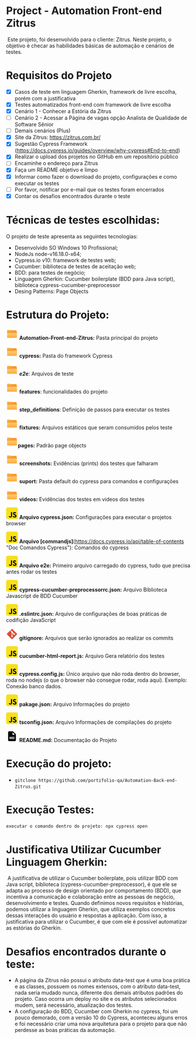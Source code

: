 # Project - Automation Front-end Zitrus

​	Este projeto, foi desenvolvido para o cliente: Zitrus. Neste projeto, o objetivo é checar as habilidades básicas de automação e cenários de testes.

# Requisitos do Projeto

- [x] Casos de teste em linguagem Gherkin, framework de livre escolha, porém com a justificativa
- [x] Testes automatizados front-end com framework de livre escolha
- [x] Cenário 1 - Conhecer a Estória da Zitrus
- [ ] Cenário 2 - Acessar a Página de vagas opção Analista de Qualidade de Software Sênior
- [ ] Demais cenários (Plus)
- [x] Site da Zitrus: https://zitrus.com.br/
- [x] Sugestão Cypress Framework (https://docs.cypress.io/guides/overview/why-cypress#End-to-end)
- [x] Realizar o upload dos projetos no GitHub em um repositório público
- [ ] Encaminhe o endereço para Zitrus
- [x] Faça um README objetivo e limpo
- [x] Informar como fazer o download do projeto, configurações e como executar os testes
- [ ] Por favor, notificar por e-mail que os testes foram encerrados
- [x] Contar os desafios encontrados durante o teste

# Técnicas de testes escolhidas:

O projeto de teste apresenta as seguintes tecnologias:

- Desenvolvido SO Windows 10 Profissional;
- NodeJs node-v16.18.0-x64;
- Cypress.io v10: framework de testes web;
- Cucumber: biblioteca de testes de aceitação web;
- BDD: para testes de negócio;
- Linguagem Gherkin: Cucumber boilerplate (BDD para Java script), biblioteca cypress-cucumber-preprocessor
- Desing Patterns: Page Objects

# Estrutura do Projeto:

<img src="image/README/icon_folder.png"/> **Automation-Front-end-Zitrus:** Pasta principal do projeto

<img src="image/README/icon_folder.png"/> **cypress:** Pasta do framework Cypress

  <img src="image/README/icon_folder.png"/> ***e2e***: Arquivos de teste

   <img src="image/README/icon_folder.png"/> **features**: funcionalidades do projeto

<img src="image/README/icon_folder.png"/> **step_definitions**: Definição de passos para executar os testes

<img src="image/README/icon_folder.png"/> **fixtures:** Arquivos estáticos que seram consumidos pelos teste

<img src="image/README/icon_folder.png"/>**pages:** Padrão page objects

<img src="image/README/icon_folder.png"/> **screenshots:** Evidências (prints) dos testes que falharam

<img src="image/README/icon_folder.png"/> **suport:** Pasta default do cypress para comandos e configurações

<img src="image/README/icon_folder.png"/> **videos:** Evidências dos testes em videos dos testes

<img src="image/README/javascript_icon_.png"/> **Arquivo cypress.json:** Configurações para executar o projetos browser

<img src="image/README/javascript_icon_.png"/> **Arquivo [commandjs]**(https://docs.cypress.io/api/table-of-contents "Doc Comandos Cypress"): Comandos do cypress

<img src="image/README/javascript_icon_.png"/> **Arquivo e2e:** Primeiro arquivo carregado do cypress, tudo que precisa antes rodar os testes

<img src="image/README/javascript_icon_.png"/> **cypress-cucumber-preprocessorrc.json:** Arquivo Biblioteca Javascript de BDD Cucumber

<img src="image/README/javascript_icon_.png"/> **.eslintrc.json:** Arquivo  de configurações de boas práticas de codifição JavaScript

<img src="image/README/git_icon_.png"/> **gitignore:** Arquivos que serão ignorados ao realizar os commits

<img src="image/README/javascript_icon_.png"/> **cucumber-html-report.js:** Arquivo Gera relatório dos testes

<img src="image/README/javascript_icon_.png"/> **cypress.config.js:** Único arquivo que não roda dentro do browser, roda no nodejs (o que o browser não consegue rodar, roda aqui). Exemplo: Conexão banco dados.

<img src="image/README/javascript_icon_.png"/> **pakage.json:** Arquivo Informações do projeto

<img src="image/README/javascript_icon_.png"/> **tsconfig.json:** Arquivo Informações de compilações do projeto

<img src="image/README/md_file_icon_.png"/> **README.md:** Documentação do Projeto

# Execução do projeto:

- `gitclone https://github.com/portifolio-qa/Automation-Back-end-Zitrus.git`

# Execução Testes:

`executar o comando dentro do projeto: npx cypress open`

# Justificativa Utilizar Cucumber Linguagem Gherkin:

​	A justificativa de utilizar o Cucumber boilerplate, pois utilizar BDD com Java script, biblioteca (cypress-cucumber-preprocessor), é que ele se adapta ao processo de design orientado por comportamento (BDD), que incentiva a comunicação e colaboração entre as pessoas de negócio, desenvolvimento e testes. Quando definimos novos requisitos e histórias, podemos utilizar a linguagem Gherkin, que utiliza exemplos concretos dessas interações do usuário e respostas a aplicação. Com isso, a justificativa para utilizar o Cucumber, é que com ele é possível automatizar as estórias do Gherkin.

# Desafios encontrados durante o teste:

* A página da Zitrus não possui o atributo data-test que é uma boa prática e as classes, possuem os nomes extensos,  com o atributo data-test, nada seria mudado nunca, diferente dos demais atributos padrões do projeto. Caso ocorra um deploy no site e os atributos selecionados mudem, será necessário, atualização dos testes.
* A configuração do BDD, Cucumber com Gherkin no cypress, foi um pouco demorado, com a versão 10 do Cypress, aconteceu alguns erros e foi necessário criar uma nova arquitetura para o projeto para que não perdesse as boas práticas da automação.
